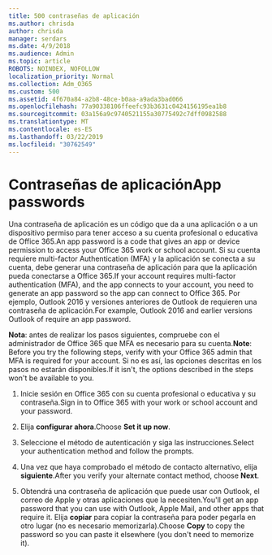 ```yaml
---
title: 500 contraseñas de aplicación
ms.author: chrisda
author: chrisda
manager: serdars
ms.date: 4/9/2018
ms.audience: Admin
ms.topic: article
ROBOTS: NOINDEX, NOFOLLOW
localization_priority: Normal
ms.collection: Adm_O365
ms.custom: 500
ms.assetid: 4f670a84-a2b8-48ce-b0aa-a9ada3bad066
ms.openlocfilehash: 77a90338106ffeefc93b3631c0424156195ea1b8
ms.sourcegitcommit: 03a156a9c9740521155a30775492c7dff0982588
ms.translationtype: MT
ms.contentlocale: es-ES
ms.lasthandoff: 03/22/2019
ms.locfileid: "30762549"
---
```

# <a name="app-passwords"></a><span data-ttu-id="7154e-102">Contraseñas de aplicación</span><span class="sxs-lookup"><span data-stu-id="7154e-102">App passwords</span></span>

<span data-ttu-id="7154e-103">Una contraseña de aplicación es un código que da a una aplicación o a un dispositivo permiso para tener acceso a su cuenta profesional o educativa de Office 365.</span><span class="sxs-lookup"><span data-stu-id="7154e-103">An app password is a code that gives an app or device permission to access your Office 365 work or school account.</span></span> <span data-ttu-id="7154e-104">Si su cuenta requiere multi-factor Authentication (MFA) y la aplicación se conecta a su cuenta, debe generar una contraseña de aplicación para que la aplicación pueda conectarse a Office 365.</span><span class="sxs-lookup"><span data-stu-id="7154e-104">If your account requires multi-factor authentication (MFA), and the app connects to your account, you need to generate an app password so the app can connect to Office 365.</span></span> <span data-ttu-id="7154e-105">Por ejemplo, Outlook 2016 y versiones anteriores de Outlook de requieren una contraseña de aplicación.</span><span class="sxs-lookup"><span data-stu-id="7154e-105">For example, Outlook 2016 and earlier versions Outlook of require an app password.</span></span>
  
 <span data-ttu-id="7154e-106">**Nota**: antes de realizar los pasos siguientes, compruebe con el administrador de Office 365 que MFA es necesario para su cuenta.</span><span class="sxs-lookup"><span data-stu-id="7154e-106">**Note**: Before you try the following steps, verify with your Office 365 admin that MFA is required for your account.</span></span> <span data-ttu-id="7154e-107">Si no es así, las opciones descritas en los pasos no estarán disponibles.</span><span class="sxs-lookup"><span data-stu-id="7154e-107">If it isn't, the options described in the steps won't be available to you.</span></span>
  
1. <span data-ttu-id="7154e-108">Inicie sesión en Office 365 con su cuenta profesional o educativa y su contraseña.</span><span class="sxs-lookup"><span data-stu-id="7154e-108">Sign in to Office 365 with your work or school account and your password.</span></span>
    
2. <span data-ttu-id="7154e-109">Elija **configurar ahora**.</span><span class="sxs-lookup"><span data-stu-id="7154e-109">Choose **Set it up now**.</span></span>
    
3. <span data-ttu-id="7154e-110">Seleccione el método de autenticación y siga las instrucciones.</span><span class="sxs-lookup"><span data-stu-id="7154e-110">Select your authentication method and follow the prompts.</span></span>
    
4. <span data-ttu-id="7154e-111">Una vez que haya comprobado el método de contacto alternativo, elija **siguiente**.</span><span class="sxs-lookup"><span data-stu-id="7154e-111">After you verify your alternate contact method, choose **Next**.</span></span>
    
5. <span data-ttu-id="7154e-112">Obtendrá una contraseña de aplicación que puede usar con Outlook, el correo de Apple y otras aplicaciones que la necesiten.</span><span class="sxs-lookup"><span data-stu-id="7154e-112">You'll get an app password that you can use with Outlook, Apple Mail, and other apps that require it.</span></span> <span data-ttu-id="7154e-113">Elija **copiar** para copiar la contraseña para poder pegarla en otro lugar (no es necesario memorizarla).</span><span class="sxs-lookup"><span data-stu-id="7154e-113">Choose **Copy** to copy the password so you can paste it elsewhere (you don't need to memorize it).</span></span> 
    

